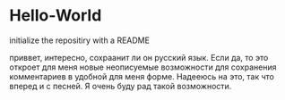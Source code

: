 # Hello-World
initialize the repositiry with a README

приввет, интересно, сохраанит ли он русский язык. Если да, то это откроет для меня новые неописуемые возможности для сохранения комментариев в удобной для меня форме. Надееюсь на это, так что вперед и с песней. Я очень буду рад такой возможности. 
